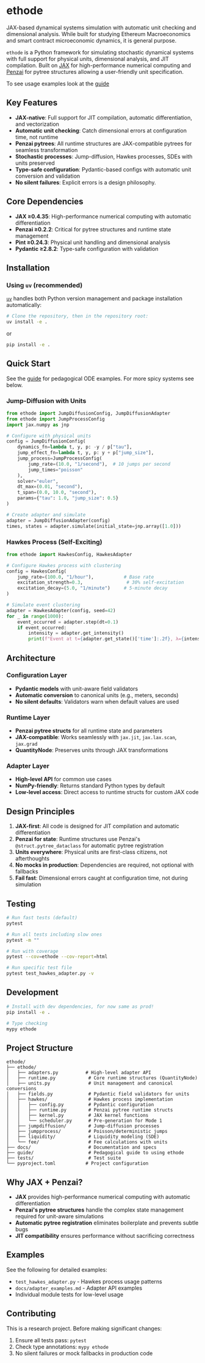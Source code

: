 # ethode

JAX-based dynamical systems simulation with automatic unit checking
and dimensional analysis.  While built for studying Ethereum
Macroeconomics and smart contract microeconomic dynamics, it is
general purpose.

`ethode` is a Python framework for simulating stochastic dynamical
systems with full support for physical units, dimensional analysis,
and JIT compilation. Built on [JAX](https://github.com/google/jax) for
high-performance numerical computing and
[Penzai](https://github.com/google-deepmind/penzai) for pytree
structures allowing a user-friendly unit specification.

To see usage examples look at the [guide](./guide/)

## Key Features

- **JAX-native**: Full support for JIT compilation, automatic differentiation, and vectorization
- **Automatic unit checking**: Catch dimensional errors at configuration time, not runtime
- **Penzai pytrees**: All runtime structures are JAX-compatible pytrees for seamless transformation
- **Stochastic processes**: Jump-diffusion, Hawkes processes, SDEs with units preserved
- **Type-safe configuration**: Pydantic-based configs with automatic unit conversion and validation
- **No silent failures**: Explicit errors is a design philosophy.

## Core Dependencies

- **JAX ≥0.4.35**: High-performance numerical computing with automatic differentiation
- **Penzai ≥0.2.2**: Critical for pytree structures and runtime state management
- **Pint ≥0.24.3**: Physical unit handling and dimensional analysis
- **Pydantic ≥2.8.2**: Type-safe configuration with validation

## Installation

### Using `uv` (recommended)

[`uv`](https://docs.astral.sh/uv/) handles both Python version management and package installation automatically:
```bash
# Clone the repository, then in the repository root:
uv install -e .
```
or 
```bash
pip install -e .
```

## Quick Start

See the [guide](./guide/) for pedagogical ODE examples.  For more spicy systems see below.

### Jump-Diffusion with Units

```python
from ethode import JumpDiffusionConfig, JumpDiffusionAdapter
from ethode import JumpProcessConfig
import jax.numpy as jnp

# Configure with physical units
config = JumpDiffusionConfig(
    dynamics_fn=lambda t, y, p: -y / p["tau"],
    jump_effect_fn=lambda t, y, p: y + p["jump_size"],
    jump_process=JumpProcessConfig(
        jump_rate=(10.0, "1/second"),  # 10 jumps per second
        jump_times="poisson"
    ),
    solver="euler",
    dt_max=(0.01, "second"),
    t_span=(0.0, 10.0, "second"),
    params={"tau": 1.0, "jump_size": 0.5}
)

# Create adapter and simulate
adapter = JumpDiffusionAdapter(config)
times, states = adapter.simulate(initial_state=jnp.array([1.0]))
```

### Hawkes Process (Self-Exciting)

```python
from ethode import HawkesConfig, HawkesAdapter

# Configure Hawkes process with clustering
config = HawkesConfig(
    jump_rate=(100.0, "1/hour"),           # Base rate
    excitation_strength=0.3,                # 30% self-excitation
    excitation_decay=(5.0, "1/minute")     # 5-minute decay
)

# Simulate event clustering
adapter = HawkesAdapter(config, seed=42)
for _ in range(1000):
    event_occurred = adapter.step(dt=0.1)
    if event_occurred:
        intensity = adapter.get_intensity()
        print(f"Event at t={adapter.get_state()['time']:.2f}, λ={intensity:.4f}")
```

## Architecture

### Configuration Layer
- **Pydantic models** with unit-aware field validators
- **Automatic conversion** to canonical units (e.g., meters, seconds)
- **No silent defaults**: Validators warn when default values are used

### Runtime Layer
- **Penzai pytree structs** for all runtime state and parameters
- **JAX-compatible**: Works seamlessly with `jax.jit`, `jax.lax.scan`, `jax.grad`
- **QuantityNode**: Preserves units through JAX transformations

### Adapter Layer
- **High-level API** for common use cases
- **NumPy-friendly**: Returns standard Python types by default
- **Low-level access**: Direct access to runtime structs for custom JAX code

## Design Principles

1. **JAX-first**: All code is designed for JIT compilation and automatic differentiation
2. **Penzai for state**: Runtime structures use Penzai's `@struct.pytree_dataclass` for automatic pytree registration
3. **Units everywhere**: Physical units are first-class citizens, not afterthoughts
4. **No mocks in production**: Dependencies are required, not optional with fallbacks
5. **Fail fast**: Dimensional errors caught at configuration time, not during simulation

## Testing

```bash
# Run fast tests (default)
pytest

# Run all tests including slow ones
pytest -m ""

# Run with coverage
pytest --cov=ethode --cov-report=html

# Run specific test file
pytest test_hawkes_adapter.py -v
```

## Development

```bash
# Install with dev dependencies, for now same as prod!
pip install -e . 

# Type checking
mypy ethode
```

## Project Structure

```
ethode/
├── ethode/
│   ├── adapters.py          # High-level adapter API
│   ├── runtime.py            # Core runtime structures (QuantityNode)
│   ├── units.py              # Unit management and canonical conversions
│   ├── fields.py             # Pydantic field validators for units
│   ├── hawkes/               # Hawkes process implementation
│   │   ├── config.py         # Pydantic configuration
│   │   ├── runtime.py        # Penzai pytree runtime structs
│   │   ├── kernel.py         # JAX kernel functions
│   │   └── scheduler.py      # Pre-generation for Mode 1
│   ├── jumpdiffusion/        # Jump-diffusion processes
│   ├── jumpprocess/          # Poisson/deterministic jumps
│   ├── liquidity/            # Liquidity modeling (SDE)
│   └── fee/                  # Fee calculations with units
├── docs/                     # Documentation and specs
├── guide/                    # Pedagogical guide to using ethode
├── tests/                    # Test suite
└── pyproject.toml           # Project configuration
```

## Why JAX + Penzai?

- **JAX** provides high-performance numerical computing with automatic differentiation
- **Penzai's pytree structures** handle the complex state management required for unit-aware simulations
- **Automatic pytree registration** eliminates boilerplate and prevents subtle bugs
- **JIT compatibility** ensures performance without sacrificing correctness

## Examples

See the following for detailed examples:
- `test_hawkes_adapter.py` - Hawkes process usage patterns
- `docs/adapter_examples.md` - Adapter API examples
- Individual module tests for low-level usage

## Contributing

This is a research project. Before making significant changes:
1. Ensure all tests pass: `pytest`
2. Check type annotations: `mypy ethode`
3. No silent failures or mock fallbacks in production code

